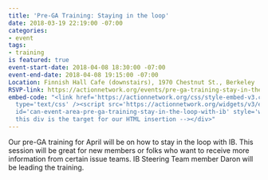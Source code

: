 ```yaml
---
title: 'Pre-GA Training: Staying in the loop'
date: 2018-03-19 22:19:00 -07:00
categories:
- event
tags:
- training
is featured: true
event-start-date: 2018-04-08 18:30:00 -07:00
event-end-date: 2018-04-08 19:15:00 -07:00
Location: Finnish Hall Cafe (downstairs), 1970 Chestnut St., Berkeley
RSVP-link: https://actionnetwork.org/events/pre-ga-training-stay-in-the-loop-with-ib
embed-code: "<link href='https://actionnetwork.org/css/style-embed-v3.css' rel='stylesheet'
  type='text/css' /><script src='https://actionnetwork.org/widgets/v3/event/pre-ga-training-stay-in-the-loop-with-ib?format=js&source=widget'></script><div
  id='can-event-area-pre-ga-training-stay-in-the-loop-with-ib' style='width: 100%'><!--
  this div is the target for our HTML insertion --></div>"
---
```


Our pre-GA training for April will be on how to stay in the loop with IB. This session will be great for new members or folks who want to receive more information from certain issue teams. IB Steering Team member Daron will be leading the training.